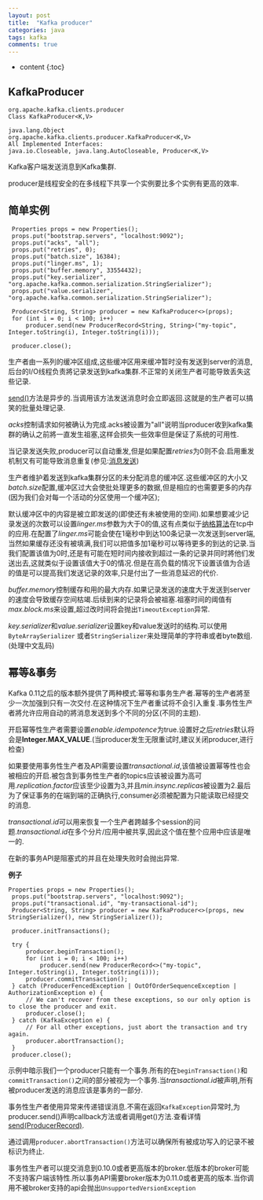 ```yaml
---
layout: post
title:  "Kafka producer"
categories: java
tags: kafka
comments: true
---
```


* content
{:toc}


## KafkaProducer

```
org.apache.kafka.clients.producer
Class KafkaProducer<K,V>

java.lang.Object
org.apache.kafka.clients.producer.KafkaProducer<K,V>
All Implemented Interfaces:
java.io.Closeable, java.lang.AutoCloseable, Producer<K,V>

```

Kafka客户端发送消息到Kafka集群.

producer是线程安全的在多线程下共享一个实例要比多个实例有更高的效率.





## 简单实例

```
 Properties props = new Properties();
 props.put("bootstrap.servers", "localhost:9092");
 props.put("acks", "all");
 props.put("retries", 0);
 props.put("batch.size", 16384);
 props.put("linger.ms", 1);
 props.put("buffer.memory", 33554432);
 props.put("key.serializer", "org.apache.kafka.common.serialization.StringSerializer");
 props.put("value.serializer", "org.apache.kafka.common.serialization.StringSerializer");

 Producer<String, String> producer = new KafkaProducer<>(props);
 for (int i = 0; i < 100; i++)
     producer.send(new ProducerRecord<String, String>("my-topic", Integer.toString(i), Integer.toString(i)));

 producer.close();
```

生产者由一系列的缓冲区组成,这些缓冲区用来缓冲暂时没有发送到server的消息,后台的I/O线程负责將记录发送到kafka集群.不正常的关闭生产者可能导致丢失这些记录.

[send()](http://kafka.apache.org/10/javadoc/org/apache/kafka/clients/producer/KafkaProducer.html#send-org.apache.kafka.clients.producer.ProducerRecord-)方法是异步的.当调用该方法发送消息时会立即返回.这就是的生产者可以搞笑的批量处理记录.

*acks*控制请求如何被确认为完成.acks被设置为"all"说明当producer收到kafka集群的确认之前將一直发生祖塞,这样会损失一些效率但是保证了系统的可用性.

当记录发送失败,producer可以自动重发,但是如果配置*retries*为0则不会.启用重发机制又有可能导致消息重复(参见:[消息发送](http://kafka.apache.org/documentation.html#semantics))

生产者维护着发送到kafka集群分区的未分配消息的缓冲区.这些缓冲区的大小又*batch.size*配置,缓冲区过大会使批处理更多的数据,但是相应的也需要更多的内存(因为我们会对每一个活动的分区使用一个缓冲区);

默认缓冲区中的内容是被立即发送的(即使还有未被使用的空间).如果想要减少记录发送的次数可以设置*linger.ms*参数为大于0的值,这有点类似于[纳格算法](https://zh.wikipedia.org/wiki/%E7%B4%8D%E6%A0%BC%E7%AE%97%E6%B3%95)在tcp中的应用.在配置了*linger.ms*可能会使在1毫秒中到达100条记录一次发送到server端,当然如果缓存还没有被填满,我们可以把值多加1毫秒可以等待更多的到达的记录.当我们配置该值为0时,还是有可能在短时间内接收到超过一条的记录并同时將他们发送出去,这就类似于设置该值大于0的情况.但是在高负载的情况下设置该值为合适的值是可以提高我们发送记录的效率,只是付出了一些消息延迟的代价.

*buffer.memory*控制缓存和用的最大内存.如果记录发送的速度大于发送到server的速度会导致缓存空间枯竭.后续到来的记录将会被祖塞.祖塞时间的阈值有*max.block.ms*来设置,超过改时间将会抛出`TimeoutException`异常.

*key.serializer*和*value.serializer*设置key和value发送时的结构.可以使用`ByteArraySerializer` 或者`StringSerializer`来处理简单的字符串或者byte数组.(处理中文乱码)

## 幂等&事务
Kafka 0.11之后的版本额外提供了两种模式:幂等和事务生产者.幂等的生产者將至少一次加强到只有一次交付.在这种情况下生产者重试将不会引入重复.事务性生产者將允许应用自动的將消息发送到多个不同的分区(不同的主题).

开启幂等性生产者需要设置*enable.idempotence*为true.设置好之后*retries*默认将会是**Integer.MAX_VALUE**.(当producer发生无限重试时,建议关闭producer,进行检查)

如果要使用事务性生产者及API需要设置*transactional.id*,该值被设置幂等性也会被相应的开启.被包含到事务性生产者的topics应该被设置为高可用.*replication.factor*应该至少设置为3,并且*min.insync.replicas*被设置为2.最后为了保证事务的在端到端的正确执行,consumer必须被配置为只能读取已经提交的消息.

*transactional.id*可以用来恢复一个生产者跨越多个session的问题.*transactional.id*在多个分片/应用中被共享,因此这个值在整个应用中应该是唯一的.

在新的事务API是阻塞式的并且在处理失败时会抛出异常.

**例子**

```
Properties props = new Properties();
 props.put("bootstrap.servers", "localhost:9092");
 props.put("transactional.id", "my-transactional-id");
 Producer<String, String> producer = new KafkaProducer<>(props, new StringSerializer(), new StringSerializer());

 producer.initTransactions();

 try {
     producer.beginTransaction();
     for (int i = 0; i < 100; i++)
         producer.send(new ProducerRecord<>("my-topic", Integer.toString(i), Integer.toString(i)));
     producer.commitTransaction();
 } catch (ProducerFencedException | OutOfOrderSequenceException | AuthorizationException e) {
     // We can't recover from these exceptions, so our only option is to close the producer and exit.
     producer.close();
 } catch (KafkaException e) {
     // For all other exceptions, just abort the transaction and try again.
     producer.abortTransaction();
 }
 producer.close();

```

示例中暗示我们一个producer只能有一个事务.所有的在`beginTransaction()`和`commitTransaction()`之间的部分被视为一个事务.当*transactional.id*被声明,所有被producer发送的消息应该是事务的一部分.

事务性生产者使用异常来传递错误消息.不需在返回`KafkaException`异常时,为producer.send()声明callback方法或者调用get()方法.查看详情[send(ProducerRecord)](http://kafka.apache.org/10/javadoc/org/apache/kafka/clients/producer/KafkaProducer.html#send-org.apache.kafka.clients.producer.ProducerRecord-).

通过调用`producer.abortTransaction()`方法可以确保所有被成功写入的记录不被标识为终止.

事务性生产者可以提交消息到0.10.0或者更高版本的broker.低版本的broker可能不支持客户端该特性.所以事务API需要broker版本为0.11.0或者更高的版本.当你调用不被broker支持的api会抛出`UnsupportedVersionException`

